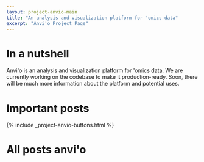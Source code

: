 ```yaml
---
layout: project-anvio-main
title: "An analysis and visualization platform for 'omics data"
excerpt: "Anvi'o Project Page"
---
```

# In a nutshell

Anvi'o is an analysis and visualization platform for 'omics data. We are currently working on the codebase to make it production-ready. Soon, there will be much more information about the platform and potential uses.

# Important posts

{% include _project-anvio-buttons.html %}

# All posts anvi'o

